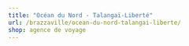 ```yaml
---
title: "Océan du Nord - Talangaï-Liberté"
url: /brazzaville/ocean-du-nord-talangai-liberte/
shop: agence de voyage
---
```

